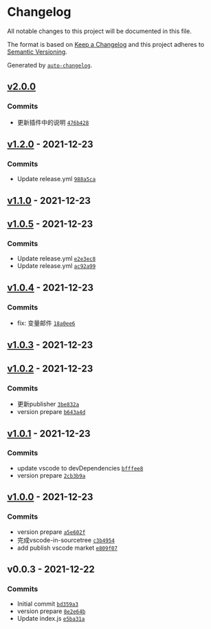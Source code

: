 # Changelog

All notable changes to this project will be documented in this file.

The format is based on [Keep a Changelog](https://keepachangelog.com/en/1.0.0/)
and this project adheres to [Semantic Versioning](https://semver.org/spec/v2.0.0.html).

Generated by [`auto-changelog`](https://github.com/CookPete/auto-changelog).

## [v2.0.0](https://github.com/slcnx/open-sourcetree-in-vscode-plugin/compare/v1.2.0...v2.0.0)

### Commits

- 更新插件中的说明 [`476b428`](https://github.com/slcnx/open-sourcetree-in-vscode-plugin/commit/476b428aa56866b788a1c522abdb1e043dd52a33)

## [v1.2.0](https://github.com/slcnx/open-sourcetree-in-vscode-plugin/compare/v1.1.0...v1.2.0) - 2021-12-23

### Commits

- Update release.yml [`988a5ca`](https://github.com/slcnx/open-sourcetree-in-vscode-plugin/commit/988a5ca6a4f963106d019c386dc6423ef26311f2)

## [v1.1.0](https://github.com/slcnx/open-sourcetree-in-vscode-plugin/compare/v1.0.5...v1.1.0) - 2021-12-23

## [v1.0.5](https://github.com/slcnx/open-sourcetree-in-vscode-plugin/compare/v1.0.4...v1.0.5) - 2021-12-23

### Commits

- Update release.yml [`e2e3ec8`](https://github.com/slcnx/open-sourcetree-in-vscode-plugin/commit/e2e3ec8142a61c5ec3fa9d8a8cd1eba2c6417e09)
- Update release.yml [`ac92a99`](https://github.com/slcnx/open-sourcetree-in-vscode-plugin/commit/ac92a99db4fb8c364f68f6fc38e277901cf2bc24)

## [v1.0.4](https://github.com/slcnx/open-sourcetree-in-vscode-plugin/compare/v1.0.3...v1.0.4) - 2021-12-23

### Commits

- fix: 变量邮件 [`18a0ee6`](https://github.com/slcnx/open-sourcetree-in-vscode-plugin/commit/18a0ee6b2958692a377e0d1cdebae54c7f5e442d)

## [v1.0.3](https://github.com/slcnx/open-sourcetree-in-vscode-plugin/compare/v1.0.2...v1.0.3) - 2021-12-23

## [v1.0.2](https://github.com/slcnx/open-sourcetree-in-vscode-plugin/compare/v1.0.1...v1.0.2) - 2021-12-23

### Commits

- 更新publisher [`3be832a`](https://github.com/slcnx/open-sourcetree-in-vscode-plugin/commit/3be832ae64e1967823902ad8de697bdaa8231d97)
- version prepare [`b643a4d`](https://github.com/slcnx/open-sourcetree-in-vscode-plugin/commit/b643a4ded3d2e2533c9c3f25cfde389126bbb826)

## [v1.0.1](https://github.com/slcnx/open-sourcetree-in-vscode-plugin/compare/v1.0.0...v1.0.1) - 2021-12-23

### Commits

- update vscode to devDependencies [`bfffee8`](https://github.com/slcnx/open-sourcetree-in-vscode-plugin/commit/bfffee89de9df5cdc10a3f268523c918528010e5)
- version prepare [`2cb3b9a`](https://github.com/slcnx/open-sourcetree-in-vscode-plugin/commit/2cb3b9a3552e0a8e7fd12dc07e3a90a1d654599f)

## [v1.0.0](https://github.com/slcnx/open-sourcetree-in-vscode-plugin/compare/v0.0.3...v1.0.0) - 2021-12-23

### Commits

- version prepare [`a5e602f`](https://github.com/slcnx/open-sourcetree-in-vscode-plugin/commit/a5e602f9f6f6e00900787cce976689d81c6c5e15)
- 完成vscode-in-sourcetree [`c3b4954`](https://github.com/slcnx/open-sourcetree-in-vscode-plugin/commit/c3b4954813e6819f6c80cc75a169c8502ddc0efc)
- add publish vscode market [`e809f07`](https://github.com/slcnx/open-sourcetree-in-vscode-plugin/commit/e809f071147676ecab2cdfb7bf96f5776b193468)

## v0.0.3 - 2021-12-22

### Commits

- Initial commit [`bd359a3`](https://github.com/slcnx/open-sourcetree-in-vscode-plugin/commit/bd359a3bcea849b3aa5e85095804b4e88d6c3036)
- version prepare [`8e2e64b`](https://github.com/slcnx/open-sourcetree-in-vscode-plugin/commit/8e2e64b811750cd334113b1fb599c8e05152ba17)
- Update index.js [`e5ba31a`](https://github.com/slcnx/open-sourcetree-in-vscode-plugin/commit/e5ba31a8f5f25163a2f6185886da205f0b4266a5)
